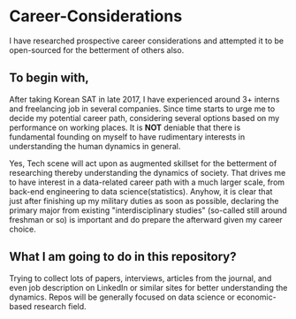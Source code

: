 # Career-Considerations
I have researched prospective career considerations and attempted it to be open-sourced for the betterment of others also.

## To begin with,
After taking Korean SAT in late 2017, I have experienced around 3+ interns and freelancing job in several companies. Since time starts to urge me to decide my potential career path, considering several options based on my performance on working places. It is **NOT** deniable that there is fundamental founding on myself to have rudimentary interests in understanding the human dynamics in general. 

Yes, Tech scene will act upon as augmented skillset for the betterment of researching thereby understanding the dynamics of society. That drives me to have interest in a data-related career path with a much larger scale, from back-end engineering to data science(statistics). Anyhow, it is clear that just after finishing up my military duties as soon as possible, declaring the primary major from existing "interdisciplinary studies" (so-called still around freshman or so) is important and do prepare the afterward given my career choice.

## What I am going to do in this repository?
Trying to collect lots of papers, interviews, articles from the journal, and even job description on LinkedIn or similar sites for better understanding the dynamics. Repos will be generally focused on data science or economic-based research field.
